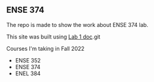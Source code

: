 ## ENSE 374

The repo is made to show the work about ENSE 374 lab.

This site was built using [Lab 1 doc](https://adamtilson.github.io/labs/ense-374/lab-1/#part5highqualitygithubrepos).git

Courses I'm taking in Fall 2022
* ENSE 352
* ENSE 374
* ENEL 384


